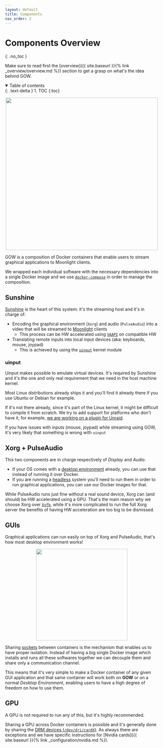 ```yaml
---
layout: default
title: Components
nav_order: 2
---
```

# Components Overview
{: .no_toc }

Make sure to read first the [overview]({{ site.baseurl }}{% link _overview/overview.md %}) section to get a grasp on what's the idea behind GOW.

<details open markdown="block">
  <summary>
    Table of contents
  </summary>
  {: .text-delta }
1. TOC
{:toc}
</details>

<p align="center">
  <img width="500" src="{{ '/assets/img/gow-diagram.svg'  | relative_url}}">
</p>

GOW is a composition of Docker containers that enable users to stream graphical applications to Moonlight clients.

We wrapped each individual software with the necessary dependencies into a single Docker image and we use [`docker-compose`](https://docs.docker.com/compose/) in order to manage the composition.

## Sunshine

[Sunshine](https://github.com/loki-47-6F-64/sunshine) is the heart of this system: it's the streaming host and it's in charge of:
 - Encoding the graphical environment (`Xorg`) and audio (`PulseAudio`) into a video that will be streamed to [Moonlight](https://moonlight-stream.org/) clients
    - This process can be HW accelerated using [`VAAPI`](https://en.wikipedia.org/wiki/Video_Acceleration_API) on compatible HW
 - Translating remote inputs into local input devices (aka: keyboards, mouse, joypad)
    - This is achieved by using the [`uinput`](https://www.kernel.org/doc/html/v4.12/input/uinput.html) kernel module

### uinput

Uinput makes possible to emulate virtual devices. It's required by Sunshine and it's the one and only real requirement that we need in the host machine kernel.

Most Linux distributions already ships it and you'll find it already there if you use Ubuntu or Debian for example.

If it's not there already, since it's part of the Linux kernel, it might be difficult to compile it from scratch. We try to add support for platforms who don't have it, for example, [we are working on a plugin for Unraid](https://github.com/games-on-whales/unraid-plugin).

If you have issues with inputs (mouse, joypad) while streaming using GOW, it's very likely that something is wrong with `uinput`


## Xorg + PulseAudio

This two components are in charge respectively of *Display* and *Audio*. 

- If your OS comes with a [desktop environment](https://en.wikipedia.org/wiki/Desktop_environment) already, you can use that instead of running it over Docker.
- If you are running a [headless](https://en.wikipedia.org/wiki/Headless_computer) system you'll need to run them in order to run graphical applications, you can use our Docker images for that.

While PulseAudio runs just fine without a real sound device, Xorg can (and should) be HW accelerated using a GPU. That's the main reason why we choose Xorg over [`Xvfb`](https://en.wikipedia.org/wiki/Xvfb), while it's more complicated to run the full Xorg server the benefits of having HW acceleration are too big to be dismissed.

## GUIs

Graphical applications can run easily on top of Xorg and PulseAudio, that's how most desktop environment works!

<p align="center">
  <img width="300" src="{{ '/assets/img/gui-overview.svg' | relative_url}}">
</p>

Sharing [sockets](https://en.wikipedia.org/wiki/Unix_domain_socket) between containers is the mechanism that enables us to have proper isolation. Instead of having a big single Docker image which installs and runs all these softwares together we can decouple them and share only a communication channel.

This means that it's very simple to make a Docker container of any given GUI application and that same container will work both on **GOW** or on a normal *Desktop Environment*, enabling users to have a high degree of freedom on how to use them.

## GPU

A GPU is not required to run any of this, but it's highly recommended.

Sharing a GPU across Docker containers is possible and it's generally done by sharing the [DRM devices (`/dev/dri/cardX`)](https://en.wikipedia.org/wiki/Direct_Rendering_Manager). As always there are exceptions and we have specific instructions for [Nvidia cards]({{ site.baseurl }}{% link _configuration/nvidia.md %}).